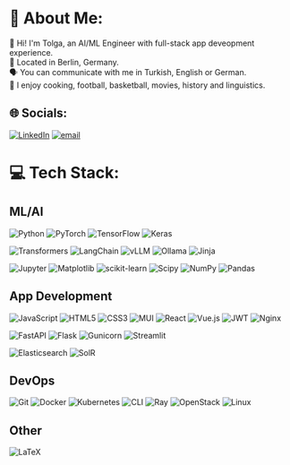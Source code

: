 # 💫 About Me:
 👋  Hi! I'm Tolga, an AI/ML Engineer with full-stack app deveopment experience.
<br>
📍 Located in Berlin, Germany.
<br>
 🗣️ You can communicate with me in Turkish, English or German. 
<br>
🔭 I enjoy cooking, football, basketball, movies, history and linguistics. 

## 🌐 Socials:
[![LinkedIn](https://img.shields.io/badge/LinkedIn-%230077B5.svg?logo=linkedin&logoColor=white)](https://www.linkedin.com/in/tolga-akar/) [![email](https://img.shields.io/badge/Email-D14836?logo=gmail&logoColor=white)](mailto:tolgaakar22@gmail.com) 

# 💻 Tech Stack:

## ML/AI
![Python](https://img.shields.io/badge/python-3670A0?style=for-the-badge&logo=python&logoColor=ffdd54) 
![PyTorch](https://img.shields.io/badge/PyTorch-%23EE4C2C.svg?style=for-the-badge&logo=PyTorch&logoColor=white) ![TensorFlow](https://img.shields.io/badge/TensorFlow-%23FF6F00.svg?style=for-the-badge&logo=TensorFlow&logoColor=white) 
 ![Keras](https://img.shields.io/badge/Keras-%23D00000.svg?style=for-the-badge&logo=Keras&logoColor=white) 
 
 ![Transformers](https://img.shields.io/badge/HF_Transformers-190d36?style=for-the-badge&logo=huggingface&logoColor=%23FFD21E) ![LangChain](https://img.shields.io/badge/Langchain-%231C3C3C?style=for-the-badge&logo=langchain) ![vLLM](https://img.shields.io/badge/vLLM-e0dee3?style=for-the-badge)
 ![Ollama](https://img.shields.io/badge/Ollama-000?style=for-the-badge&logo=ollama) ![Jinja](https://img.shields.io/badge/jinja-B41717.svg?style=for-the-badge&logo=jinja&logoColor=white)

 
![Jupyter](https://img.shields.io/badge/Jupyter-%23F37626?style=for-the-badge&logo=jupyter&logoColor=white) ![Matplotlib](https://img.shields.io/badge/Matplotlib-e0dee3.svg?style=for-the-badge&logo=Matplotlib&logoColor=black) ![scikit-learn](https://img.shields.io/badge/scikit--learn-%23F7931E.svg?style=for-the-badge&logo=scikit-learn&logoColor=white) ![Scipy](https://img.shields.io/badge/SciPy-%230C55A5.svg?style=for-the-badge&logo=scipy&logoColor=%white) ![NumPy](https://img.shields.io/badge/numpy-%23013243.svg?style=for-the-badge&logo=numpy&logoColor=white) ![Pandas](https://img.shields.io/badge/pandas-%23150458.svg?style=for-the-badge&logo=pandas&logoColor=white) 

## App Development
 ![JavaScript](https://img.shields.io/badge/javascript-%23323330.svg?style=for-the-badge&logo=javascript&logoColor=%23F7DF1E) ![HTML5](https://img.shields.io/badge/html5-%23E34F26.svg?style=for-the-badge&logo=html5&logoColor=white) ![CSS3](https://img.shields.io/badge/css3-%231572B6.svg?style=for-the-badge&logo=css3&logoColor=white)  ![MUI](https://img.shields.io/badge/MUI-%230081CB.svg?style=for-the-badge&logo=mui&logoColor=white) ![React](https://img.shields.io/badge/react-%2320232a.svg?style=for-the-badge&logo=react&logoColor=%2361DAFB) ![Vue.js](https://img.shields.io/badge/vue.js-%2335495e.svg?style=for-the-badge&logo=vuedotjs&logoColor=%234FC08D) ![JWT](https://img.shields.io/badge/JWT-black?style=for-the-badge&logo=JSON%20web%20tokens) ![Nginx](https://img.shields.io/badge/nginx-%23009639.svg?style=for-the-badge&logo=nginx&logoColor=white)      

![FastAPI](https://img.shields.io/badge/FastAPI-005571?style=for-the-badge&logo=fastapi)  ![Flask](https://img.shields.io/badge/flask-%23000.svg?style=for-the-badge&logo=flask&logoColor=white) ![Gunicorn](https://img.shields.io/badge/gunicorn-%298729.svg?style=for-the-badge&logo=gunicorn&logoColor=white) ![Streamlit](https://img.shields.io/badge/Streamlit-%23FE4B4B.svg?style=for-the-badge&logo=streamlit&logoColor=white)

![Elasticsearch](https://img.shields.io/badge/elasticsearch-%230377CC.svg?style=for-the-badge&logo=elasticsearch&logoColor=white) ![SolR](https://img.shields.io/badge/solr-%23D9411E?style=for-the-badge&logo=apachesolr&logoColor=white)


## DevOps
![Git](https://img.shields.io/badge/Git-F05032?style=for-the-badge&logo=git&logoColor=white) ![Docker](https://img.shields.io/badge/docker-%230db7ed.svg?style=for-the-badge&logo=docker&logoColor=white) ![Kubernetes](https://img.shields.io/badge/kubernetes-%23326ce5.svg?style=for-the-badge&logo=kubernetes&logoColor=white) ![CLI](https://img.shields.io/badge/CLI-000?style=for-the-badge&logo=gnubash&logoColor=white)
 ![Ray](https://img.shields.io/badge/ray-028CF0?style=for-the-badge&logo=ray&logoColor=white) ![OpenStack](https://img.shields.io/badge/OpenStack-ED1944?style=for-the-badge&logo=openstack&logoColor=white)
![Linux](https://img.shields.io/badge/Linux-%23FCC624?style=for-the-badge&logo=linux&logoColor=black)



## Other
![LaTeX](https://img.shields.io/badge/latex-%23008080.svg?style=for-the-badge&logo=latex&logoColor=white)


<!-- Proudly created with GPRM ( https://gprm.itsvg.in ) -->
